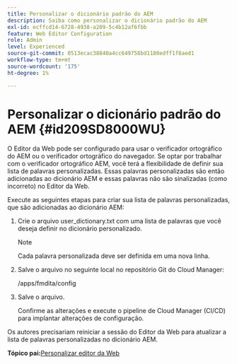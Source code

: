 ```yaml
---
title: Personalizar o dicionário padrão do AEM
description: Saiba como personalizar o dicionário padrão do AEM
exl-id: ecffcd14-6728-4938-a209-5c4b12af6fbb
feature: Web Editor Configuration
role: Admin
level: Experienced
source-git-commit: 0513ecac38840a4cc649758bd1180edff1f8aed1
workflow-type: tm+mt
source-wordcount: '175'
ht-degree: 1%

---
```


# Personalizar o dicionário padrão do AEM {#id209SD8000WU}

O Editor da Web pode ser configurado para usar o verificador ortográfico do AEM ou o verificador ortográfico do navegador. Se optar por trabalhar com o verificador ortográfico AEM, você terá a flexibilidade de definir sua lista de palavras personalizadas. Essas palavras personalizadas são então adicionadas ao dicionário AEM e essas palavras não são sinalizadas \(como incorreto\) no Editor da Web.

Execute as seguintes etapas para criar sua lista de palavras personalizadas, que são adicionadas ao dicionário AEM:

1. Crie o arquivo user\_dictionary.txt com uma lista de palavras que você deseja definir no dicionário personalizado.

   >[!NOTE]
   >
   > Cada palavra personalizada deve ser definida em uma nova linha.

1. Salve o arquivo no seguinte local no repositório Git do Cloud Manager:

   /apps/fmdita/config

1. Salve o arquivo.

   Confirme as alterações e execute o pipeline de Cloud Manager \(CI/CD\) para implantar alterações de configuração.


Os autores precisariam reiniciar a sessão do Editor da Web para atualizar a lista de palavras personalizadas no dicionário AEM.

**Tópico pai:**&#x200B;[&#x200B; Personalizar editor da Web](conf-web-editor.md)

